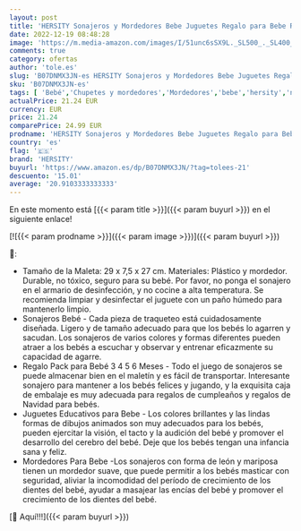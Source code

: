 ```yaml
---
layout: post
title: 'HERSITY Sonajeros y Mordedores Bebe Juguetes Regalo para Bebe Recién Nacido 3 6 9 Meses  6 Piezas con Maletín'
date: 2022-12-19 08:48:28
image: 'https://m.media-amazon.com/images/I/51unc6sSX9L._SL500_._SL400_.jpg'
comments: true
category: ofertas
author: 'tole.es'
slug: 'B07DNMX3JN-es HERSITY Sonajeros y Mordedores Bebe Juguetes Regalo para...'
sku: 'B07DNMX3JN-es'
tags: [ 'Bebé','Chupetes y mordedores','Mordedores','bebe','hersity','nacido','recién','🇪🇸', ]
actualPrice: 21.24 EUR
currency: EUR
price: 21.24
comparePrice: 24.99 EUR
prodname: 'HERSITY Sonajeros y Mordedores Bebe Juguetes Regalo para Bebe Recién Nacido 3 6 9 Meses  6 Piezas con Maletín'
country: 'es'
flag: '🇪🇸'
brand: 'HERSITY'
buyurl: 'https://www.amazon.es/dp/B07DNMX3JN/?tag=tolees-21'
descuento: '15.01'
average: '20.9103333333333'
---
```


En este momento está [{{< param title >}}]({{< param buyurl >}}) en el siguiente enlace!

[![{{< param prodname >}}]({{< param image >}})]({{< param buyurl >}})

🔎:

- Tamaño de la Maleta: 29 x 7,5 x 27 cm. Materiales: Plástico y mordedor. Durable, no tóxico, seguro para su bebé. Por favor, no ponga el sonajero en el armario de desinfección, y no cocine a alta temperatura. Se recomienda limpiar y desinfectar el juguete con un paño húmedo para mantenerlo limpio.
- Sonajeros Bebé - Cada pieza de traqueteo está cuidadosamente diseñada. Ligero y de tamaño adecuado para que los bebés lo agarren y sacudan. Los sonajeros de varios colores y formas diferentes pueden atraer a los bebés a escuchar y observar y entrenar eficazmente su capacidad de agarre.
- Regalo Pack para Bebé 3 4 5 6 Meses - Todo el juego de sonajeros se puede almacenar bien en el maletín y es fácil de transportar. Interesante sonajero para mantener a los bebés felices y jugando, y la exquisita caja de embalaje es muy adecuada para regalos de cumpleaños y regalos de Navidad para bebés.
- Juguetes Educativos para Bebe - Los colores brillantes y las lindas formas de dibujos animados son muy adecuados para los bebés, pueden ejercitar la visión, el tacto y la audición del bebé y promover el desarrollo del cerebro del bebé. Deje que los bebés tengan una infancia sana y feliz.
- Mordedores Para Bebe -Los sonajeros con forma de león y mariposa tienen un mordedor suave, que puede permitir a los bebés masticar con seguridad, aliviar la incomodidad del período de crecimiento de los dientes del bebé, ayudar a masajear las encías del bebé y promover el crecimiento de los dientes del bebé.

[🛒 Aquí!!!]({{< param buyurl >}})
